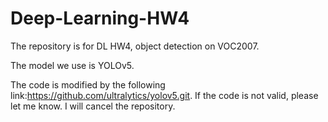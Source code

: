 # Deep-Learning-HW4
The repository is for DL HW4, object detection on VOC2007.

The model we use is YOLOv5. 

The code is modified by the following link:https://github.com/ultralytics/yolov5.git.
If the code is not valid, please let me know. I will cancel the repository.
